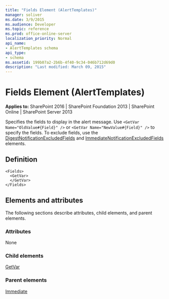 ```yaml
---
title: "Fields Element (AlertTemplates)"
manager: soliver
ms.date: 3/9/2015
ms.audience: Developer
ms.topic: reference
ms.prod: office-online-server
localization_priority: Normal
api_name:
- AlertTemplates schema
api_type:
- schema
ms.assetid: 199b07a2-2b6b-4f40-9c34-046b712d69d0
description: "Last modified: March 09, 2015"
---
```


# Fields Element (AlertTemplates)

**Applies to:** SharePoint 2016 | SharePoint Foundation 2013 | SharePoint Online | SharePoint Server 2013
  
Specifies the fields to display in the alert message. Use `<GetVar Name="OldValue#{Field}" />` or  `<GetVar Name="NewValue#{Field}" />` to specify the fields. To exclude fields, use the [DigestNotificationExcludedFields](digestnotificationexcludedfields-element-alerttemplates.md) and [ImmediateNotificationExcludedFields](immediatenotificationexcludedfields-element-alerttemplates.md) elements. 

## Definition

```VB.net
<Fields>
  <GetVar>
  </GetVar>
</Fields>
```

## Elements and attributes

The following sections describe attributes, child elements, and parent elements.

### Attributes

None
   
### Child elements

[GetVar](view-schema/getvar-element-view.md)
   
### Parent elements

[Immediate](immediate-element-alerttemplates.md)
   

